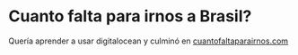 Cuanto falta para irnos a Brasil?
=========

Quería aprender a usar digitalocean y culminó en [cuantofaltaparairnos.com](cuantofaltaparairnos.com)
